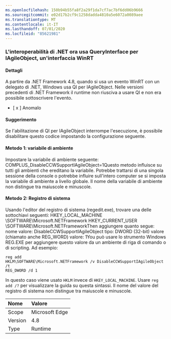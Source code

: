 ```yaml
---
ms.openlocfilehash: 150b94b55fa8f2a29f1da7cf7ac7bf6dd06b9666
ms.sourcegitcommit: e02d17b2cf9c1258dadda4810a5e6072a0089aee
ms.translationtype: MT
ms.contentlocale: it-IT
ms.lasthandoff: 07/01/2020
ms.locfileid: "85621981"
---
```

### <a name="net-interop-will-now-queryinterface-for-iagileobject-a-winrt-interface"></a>L'interoperabilità di .NET ora usa QueryInterface per IAgileObject, un'interfaccia WinRT

#### <a name="details"></a>Dettagli

A partire da .NET Framework 4.8, quando si usa un evento WinRT con un delegato di .NET, Windows usa QI per IAgileObject.  Nelle versioni precedenti di .NET Framework il runtime non riusciva a usare QI e non era possibile sottoscrivere l'evento.<ul><li>[ x ] Anomalo</li></ul>

#### <a name="suggestion"></a>Suggerimento

Se l'abilitazione di QI per IAgileObject interrompe l'esecuzione, è possibile disabilitare questo codice impostando la configurazione seguente. <h4>Metodo 1: variabile di ambiente</h4> Impostare la variabile di ambiente seguente: COMPLUS_DisableCCWSupportIAgileObject=1Questo metodo influisce su tutti gli ambienti che ereditano la variabile. Potrebbe trattarsi di una singola sessione della console o potrebbe influire sull'intero computer se si imposta la variabile di ambiente a livello globale. Il nome della variabile di ambiente non distingue tra maiuscole e minuscole. <h4>Metodo 2: Registro di sistema</h4> Usando l'editor del registro di sistema (regedit.exe), trovare una delle sottochiavi seguenti: HKEY_LOCAL_MACHINE \SOFTWARE\Microsoft.NETFramework HKEY_CURRENT_USER \SOFTWARE\Microsoft.NETFrameworkThen aggiungere quanto segue: nome valore: DisableCCWSupportIAgileObject tipo: DWORD (32-bit) valore (chiamato anche REG_WORD) valore: 1You può usare lo strumento Windows REG.EXE per aggiungere questo valore da un ambiente di riga di comando o di scripting. Ad esempio:<pre><code class="lang-console">reg add HKLM\SOFTWARE\Microsoft\.NETFramework /v DisableCCWSupportIAgileObject /t REG_DWORD /d 1&#13;&#10;</code></pre>In questo caso viene usato <code>HKLM</code> invece di <code>HKEY_LOCAL_MACHINE</code>. Usare <code>reg add /?</code> per visualizzare la guida su questa sintassi. Il nome del valore del registro di sistema non distingue tra maiuscole e minuscole.

| Nome    | Valore       |
|:--------|:------------|
| Scope   |Microsoft Edge|
|Version|4.8|
|Type|Runtime|
